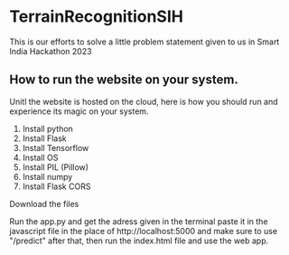 # TerrainRecognitionSIH

This is our efforts to solve a little problem statement given to us in Smart India Hackathon 2023

## How to run the website on your system.

Unitl the website is hosted on the cloud, here is how you should run and experience its magic on your system.

1. Install python
2. Install Flask
3. Install Tensorflow
4. Install OS
5. Install PIL (Pillow)
6. Install numpy
7. Install Flask CORS

Download the files

Run the app.py and get the adress given in the terminal paste it in the javascript file in the place of http://localhost:5000 and make sure to use "/predict" after that, then run the index.html file and use the web app.
